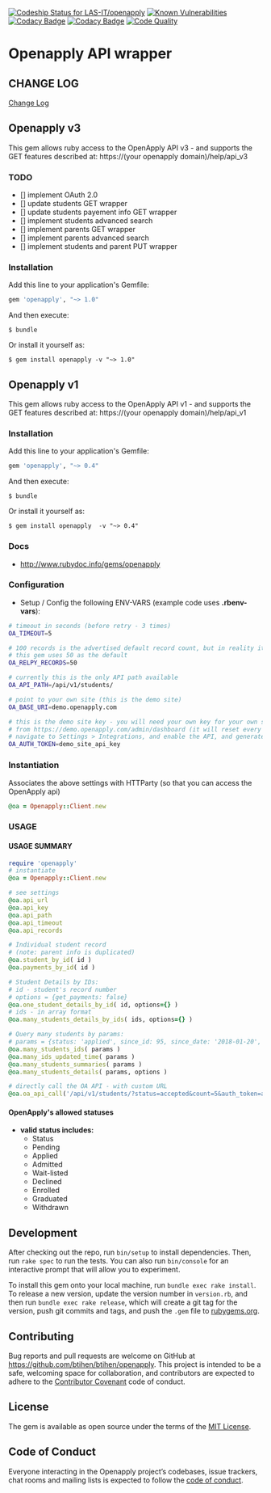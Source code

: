 [![Codeship Status for LAS-IT/openapply](https://app.codeship.com/projects/b3b1a8b0-3f90-0138-630c-02a65faac0e6/status?branch=master)](https://app.codeship.com/projects/387673)  [![Known Vulnerabilities](https://snyk.io/test/github/btihen/openapply/badge.svg?targetFile=Gemfile.lock)](https://snyk.io/test/github/btihen/openapply?targetFile=Gemfile.lock)    [![Codacy Badge](https://api.codacy.com/project/badge/Grade/7b2062680fd14704bd321baef8dbddce)](https://www.codacy.com/app/btihen/openapply?utm_source=github.com&amp;utm_medium=referral&amp;utm_content=btihen/openapply&amp;utm_campaign=Badge_Grade)  [![Codacy Badge](https://api.codacy.com/project/badge/Coverage/7b2062680fd14704bd321baef8dbddce)](https://www.codacy.com/app/btihen/openapply?utm_source=github.com&utm_medium=referral&utm_content=btihen/openapply&utm_campaign=Badge_Coverage)   [![Code Quality](https://bettercodehub.com/edge/badge/btihen/shop?branch=master)](https://bettercodehub.com/)  
# Openapply API wrapper

## CHANGE LOG

[Change Log](https://github.com/btihen/openapply/blob/master/CHANGE_LOG.md)

## Openapply v3

This gem allows ruby access to the OpenApply API v3 - and supports the GET features described at: https://(your openapply domain)/help/api_v3

### TODO
- [] implement OAuth 2.0
- [] update students GET wrapper
- [] update students payement info GET wrapper
- [] implement students advanced search
- [] implement parents GET wrapper
- [] implement parents advanced search
- [] implement students and parent PUT wrapper

### Installation

Add this line to your application's Gemfile:

```ruby
gem 'openapply', "~> 1.0"
```

And then execute:

    $ bundle

Or install it yourself as:

    $ gem install openapply -v "~> 1.0"

## Openapply v1

This gem allows ruby access to the OpenApply API v1 - and supports the GET features described at: https://(your openapply domain)/help/api_v1


### Installation

Add this line to your application's Gemfile:

```ruby
gem 'openapply', "~> 0.4"
```

And then execute:

    $ bundle

Or install it yourself as:

    $ gem install openapply  -v "~> 0.4"


### Docs

* http://www.rubydoc.info/gems/openapply


### Configuration

* Setup / Config the following ENV-VARS (example code uses **.rbenv-vars**):

```bash
# timeout in seconds (before retry - 3 times)
OA_TIMEOUT=5

# 100 records is the advertised default record count, but in reality it is 10
# this gem uses 50 as the default
OA_RELPY_RECORDS=50

# currently this is the only API path available
OA_API_PATH=/api/v1/students/

# point to your own site (this is the demo site)
OA_BASE_URI=demo.openapply.com

# this is the demo site key - you will need your own key for your own site
# from https://demo.openapply.com/admin/dashboard (it will reset every hour)
# navigate to Settings > Integrations, and enable the API, and generate a token
OA_AUTH_TOKEN=demo_site_api_key
```

### Instantiation
Associates the above settings with HTTParty
(so that you can access the OpenApply api)

```ruby
@oa = Openapply::Client.new
```

###  USAGE

#### USAGE SUMMARY

```ruby
require 'openapply'
# instantiate
@oa = Openapply::Client.new

# see settings
@oa.api_url
@oa.api_key
@oa.api_path
@oa.api_timeout
@oa.api_records

# Individual student record
# (note: parent info is duplicated)
@oa.student_by_id( id )
@oa.payments_by_id( id )

# Student Details by IDs:
# id - student's record number
# options = {get_payments: false}
@oa.one_student_details_by_id( id, options={} )
# ids - in array format
@oa.many_students_details_by_ids( ids, options={} )

# Query many students by params:
# params = {status: 'applied', since_id: 95, since_date: '2018-01-20', count: 50}
@oa.many_students_ids( params )
@oa.many_ids_updated_time( params )
@oa.many_students_summaries( params )
@oa.many_students_details( params, options )

# directly call the OA API - with custom URL
@oa.oa_api_call('/api/v1/students/?status=accepted&count=5&auth_token=add_api_key')
```

#### OpenApply's allowed statuses

* **valid status includes:**
  - Status
  - Pending
  - Applied
  - Admitted
  - Wait-listed
  - Declined
  - Enrolled
  - Graduated
  - Withdrawn


## Development

After checking out the repo, run `bin/setup` to install dependencies. Then, run `rake spec` to run the tests. You can also run `bin/console` for an interactive prompt that will allow you to experiment.

To install this gem onto your local machine, run `bundle exec rake install`. To release a new version, update the version number in `version.rb`, and then run `bundle exec rake release`, which will create a git tag for the version, push git commits and tags, and push the `.gem` file to [rubygems.org](https://rubygems.org).

## Contributing

Bug reports and pull requests are welcome on GitHub at https://github.com/btihen/btihen/openapply. This project is intended to be a safe, welcoming space for collaboration, and contributors are expected to adhere to the [Contributor Covenant](http://contributor-covenant.org) code of conduct.

## License

The gem is available as open source under the terms of the [MIT License](http://opensource.org/licenses/MIT).

## Code of Conduct

Everyone interacting in the Openapply project’s codebases, issue trackers, chat rooms and mailing lists is expected to follow the [code of conduct](https://github.com/btihen/openapply/blob/master/CODE_OF_CONDUCT.md).
